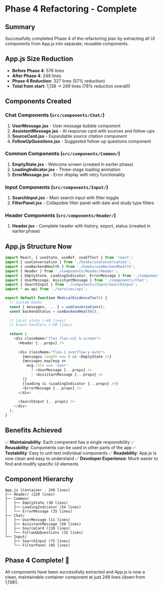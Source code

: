 # Phase 4 Refactoring - Complete

## Summary
Successfully completed Phase 4 of the refactoring plan by extracting all UI components from App.js into separate, reusable components.

## App.js Size Reduction
- **Before Phase 4**: 576 lines
- **After Phase 4**: 249 lines
- **Phase 4 Reduction**: 327 lines (57% reduction)
- **Total from start**: 1,138 → 249 lines (78% reduction overall!)

## Components Created

### Chat Components (`src/components/Chat/`)
1. **UserMessage.jsx** - User message bubble component
2. **AssistantMessage.jsx** - AI response card with sources and follow-ups
3. **SourceCard.jsx** - Expandable source citation component
4. **FollowUpQuestions.jsx** - Suggested follow-up questions component

### Common Components (`src/components/Common/`)
1. **EmptyState.jsx** - Welcome screen (created in earlier phase)
2. **LoadingIndicator.jsx** - Three-stage loading animation
3. **ErrorMessage.jsx** - Error display with retry functionality

### Input Components (`src/components/Input/`)
1. **SearchInput.jsx** - Main search input with filter toggle
2. **FilterPanel.jsx** - Collapsible filter panel with date and study type filters

### Header Components (`src/components/Header/`)
1. **Header.jsx** - Complete header with history, export, status (created in earlier phase)

## App.js Structure Now

```javascript
import React, { useState, useRef, useEffect } from 'react';
import { useConversation } from './hooks/useConversation';
import { useBackendHealth } from './hooks/useBackendHealth';
import { Header } from './components/Header/Header';
import { EmptyState, LoadingIndicator, ErrorMessage } from './components/Common';
import { UserMessage, AssistantMessage } from './components/Chat';
import { SearchInput } from './components/Input/SearchInput';
import * as api from './services/api';

export default function MedicalEvidenceTool() {
  // Custom hooks
  const { messages, ... } = useConversation();
  const backendStatus = useBackendHealth();
  
  // Local state (~40 lines)
  // Event handlers (~90 lines)
  
  return (
    <div className="flex flex-col h-screen">
      <Header {...props} />
      
      <div className="flex-1 overflow-y-auto">
        {messages.length === 0 && <EmptyState />}
        {messages.map(msg => 
          msg.role === 'user' 
            ? <UserMessage {...props} />
            : <AssistantMessage {...props} />
        )}
        {loading && <LoadingIndicator {...props} />}
        <ErrorMessage {...props} />
      </div>
      
      <SearchInput {...props} />
    </div>
  );
}
```

## Benefits Achieved
✅ **Maintainability**: Each component has a single responsibility
✅ **Reusability**: Components can be used in other parts of the app
✅ **Testability**: Easy to unit test individual components
✅ **Readability**: App.js is now clean and easy to understand
✅ **Developer Experience**: Much easier to find and modify specific UI elements

## Component Hierarchy
```
App.js (Container - 249 lines)
├── Header/ (220 lines)
├── Common/
│   ├── EmptyState (30 lines)
│   ├── LoadingIndicator (54 lines)
│   └── ErrorMessage (35 lines)
├── Chat/
│   ├── UserMessage (11 lines)
│   ├── AssistantMessage (50 lines)
│   ├── SourceCard (110 lines)
│   └── FollowUpQuestions (32 lines)
└── Input/
    ├── SearchInput (75 lines)
    └── FilterPanel (95 lines)
```

## Phase 4 Complete! 🎉
All components have been successfully extracted and App.js is now a clean, maintainable container component at just 249 lines (down from 1,138!).
